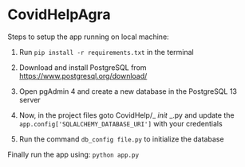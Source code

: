 # CovidHelpAgra

Steps to setup the app running on local machine:

1. Run `pip install -r requirements.txt` in the terminal

2. Download and install PostgreSQL from https://www.postgresql.org/download/

3. Open pgAdmin 4 and create a new database in the PostgreSQL 13 server

4. Now, in the project files goto CovidHelp/_ _init_ _.py and update the `app.config['SQLALCHEMY_DATABASE_URI']` with your credentials

5. Run the command `db_config file.py` to initialize the database

Finally run the app using:
`python app.py`
